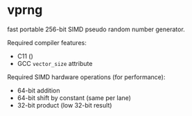 # vprng

fast portable 256-bit SIMD pseudo random number generator.

Required compiler features:
* C11 () 
* GCC `vector_size` attribute

Required SIMD hardware operations (for performance):
* 64-bit addition
* 64-bit shift by constant (same per lane)
* 32-bit product (low 32-bit result)

